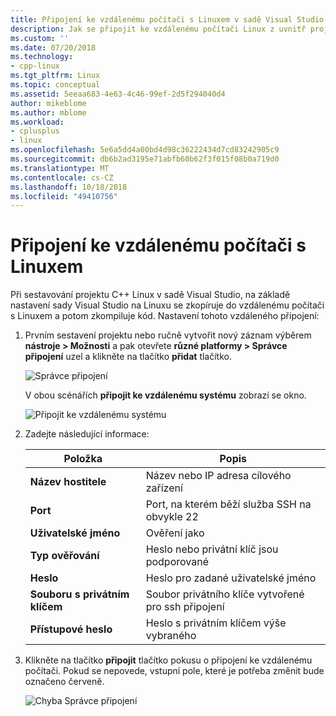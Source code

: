 ```yaml
---
title: Připojení ke vzdálenému počítači s Linuxem v sadě Visual Studio | Dokumentace Microsoftu
description: Jak se připojit ke vzdálenému počítači Linux z uvnitř projektu Visual Studio C++.
ms.custom: ''
ms.date: 07/20/2018
ms.technology:
- cpp-linux
ms.tgt_pltfrm: Linux
ms.topic: conceptual
ms.assetid: 5eeaa683-4e63-4c46-99ef-2d5f294040d4
author: mikeblome
ms.author: mblome
ms.workload:
- cplusplus
- linux
ms.openlocfilehash: 5e6a5dd4a00bd4d98c36222434d7cd83242905c9
ms.sourcegitcommit: db6b2ad3195e71abfb60b62f3f015f08b0a719d0
ms.translationtype: MT
ms.contentlocale: cs-CZ
ms.lasthandoff: 10/18/2018
ms.locfileid: "49410756"
---
```

# <a name="connect-to-your-remote-linux-computer"></a>Připojení ke vzdálenému počítači s Linuxem

Při sestavování projektu C++ Linux v sadě Visual Studio, na základě nastavení sady Visual Studio na Linuxu se zkopíruje do vzdálenému počítači s Linuxem a potom zkompiluje kód. Nastavení tohoto vzdáleného připojení:

1. Prvním sestavení projektu nebo ručně vytvořit nový záznam výběrem **nástroje > Možnosti** a pak otevřete **různé platformy > Správce připojení** uzel a klikněte na tlačítko **přidat** tlačítko.

   ![Správce připojení](media/settings_connectionmanager.png)

   V obou scénářích **připojit ke vzdálenému systému** zobrazí se okno.
   
   ![Připojit ke vzdálenému systému](media/connect.png)

1. Zadejte následující informace:

   | Položka | Popis
   | ----- | ---
   | **Název hostitele**           | Název nebo IP adresa cílového zařízení
   | **Port**                | Port, na kterém běží služba SSH na obvykle 22
   | **Uživatelské jméno**           | Ověření jako
   | **Typ ověřování** | Heslo nebo privátní klíč jsou podporované
   | **Heslo**            | Heslo pro zadané uživatelské jméno
   | **Souboru s privátním klíčem**    | Soubor privátního klíče vytvořené pro ssh připojení
   | **Přístupové heslo**          | Heslo s privátním klíčem výše vybraného

1. Klikněte na tlačítko **připojit** tlačítko pokusu o připojení ke vzdálenému počítači.  Pokud se nepovede, vstupní pole, které je potřeba změnit bude označeno červeně.

   ![Chyba Správce připojení](media/settings_connectionmanagererror.png)